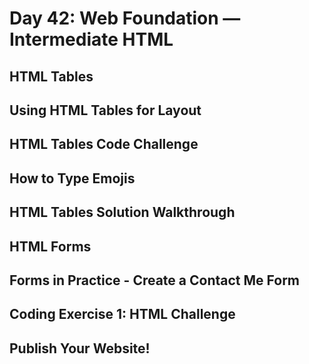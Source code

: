 # Day 42: Web Foundation — Intermediate HTML

## HTML Tables

## Using HTML Tables for Layout

## HTML Tables Code Challenge

## How to Type Emojis

## HTML Tables Solution Walkthrough

## HTML Forms

## Forms in Practice - Create a Contact Me Form

## Coding Exercise 1: HTML Challenge

## Publish Your Website!